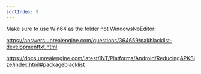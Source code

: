 ```yaml
---
sortIndex: 9
---
```


Make sure to use Win64 as the folder not WindowsNoEditor:

<https://answers.unrealengine.com/questions/364659/pakblacklist-developmenttxt.html>

<https://docs.unrealengine.com/latest/INT/Platforms/Android/ReducingAPKSize/index.html#packageblacklist>

